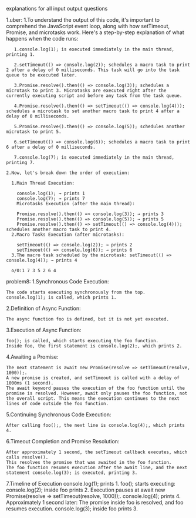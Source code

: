 explanations for all input output questions

1.uber:
    1.To understand the output of this code, it's important to comprehend the JavaScript event loop, along with how setTimeout, Promise, and microtasks work. Here's a step-by-step explanation of what happens when the code runs:

       1.console.log(1); is executed immediately in the main thread, printing 1.

       2.setTimeout(() => console.log(2)); schedules a macro task to print 2 after a delay of 0 milliseconds. This task will go into the task queue to be executed later.

       3.Promise.resolve().then(() => console.log(3)); schedules a microtask to print 3. Microtasks are executed right after the currently executing script and before any task from the task queue.

       4.Promise.resolve().then(() => setTimeout(() => console.log(4))); schedules a microtask to set another macro task to print 4 after a delay of 0 milliseconds.

       5.Promise.resolve().then(() => console.log(5)); schedules another microtask to print 5.

       6.setTimeout(() => console.log(6)); schedules a macro task to print 6 after a delay of 0 milliseconds.

       7.console.log(7); is executed immediately in the main thread, printing 7.

    2.Now, let's break down the order of execution:

      1.Main Thread Execution:

        console.log(1); → prints 1
        console.log(7); → prints 7
        Microtasks Execution (after the main thread):

        Promise.resolve().then(() => console.log(3)); → prints 3
        Promise.resolve().then(() => console.log(5)); → prints 5 
        Promise.resolve().then(() => setTimeout(() => console.log(4))); schedules another macro task to print 4.
      2.Macro Tasks Execution (after microtasks):

        setTimeout(() => console.log(2)); → prints 2
        setTimeout(() => console.log(6)); → prints 6
      3.The macro task scheduled by the microtask: setTimeout(() => console.log(4)); → prints 4

      o/0:1 7 3 5 2 6 4

problem8:
  1.Synchronous Code Execution:

    The code starts executing synchronously from the top.
    console.log(1); is called, which prints 1.
  2.Definition of Async Function:

    The async function foo is defined, but it is not yet executed.
  3.Execution of Async Function:

    foo(); is called, which starts executing the foo function.
    Inside foo, the first statement is console.log(2);, which prints 2.
  4.Awaiting a Promise:

    The next statement is await new Promise(resolve => setTimeout(resolve, 1000));.
    A new promise is created, and setTimeout is called with a delay of 1000ms (1 second).
    The await keyword pauses the execution of the foo function until the promise is resolved. However, await only pauses the foo function, not the overall script. This means the execution continues to the next lines of code outside the foo function.
  5.Continuing Synchronous Code Execution:

    After calling foo();, the next line is console.log(4);, which prints 4.
  6.Timeout Completion and Promise Resolution:

    After approximately 1 second, the setTimeout callback executes, which calls resolve().
    This resolves the promise that was awaited in the foo function.
    The foo function resumes execution after the await line, and the next statement console.log(3); is executed, printing 3.
  7.Timeline of Execution
    console.log(1); prints 1.
    foo(); starts executing:
    console.log(2); inside foo prints 2.
    Execution pauses at await new Promise(resolve => setTimeout(resolve, 1000));.
    console.log(4); prints 4.
    Approximately 1 second later:
    The promise inside foo is resolved, and foo resumes execution.
    console.log(3); inside foo prints 3.

